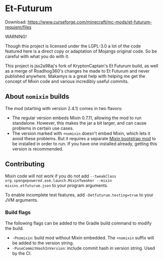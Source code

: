 # Et-Futurum

Download: https://www.curseforge.com/minecraft/mc-mods/et-futurum-requiem/files

WARNING!

Though this project is licensed under the LGPL-3.0 a lot of the code featured here is a direct copy or adaptation of Mojangs original code. So be careful with what you do with it.

This project is jss2a98aj's fork of KryptonCaptain's Et Futurum build, as well as a merge of Roadhog360's changes he made to Et Futurum and never published anywhere. Makamys is a great help with helping me get the concept of Mixin code and various incredibly useful commits.

## About `nomixin` builds

The mod (starting with version 2.4.1) comes in two flavors:
* The regular version embeds Mixin 0.7.11, allowing the mod to run standalone. However, this makes the jar a bit larger, and can cause problems in certain use cases.
* The version marked with `+nomixin` doesn't embed Mixin, which lets it avoid these problems. But it requires a separate [Mixin bootstrap mod](https://gist.github.com/makamys/7cb74cd71d93a4332d2891db2624e17c#mixin-bootstrap-mods) to be installed in order to run. If you have one installed already, getting this version is recommended.

## Contributing

Mixin code will not work if you do not add `--tweakClass org.spongepowered.asm.launch.MixinTweaker --mixin mixins.etfuturum.json` to your program arguments.

To enable incomplete test features, add `-Detfuturum.testing=true` to your JVM arguments.

### Build flags

The following flags can be added to the Gradle build command to modify the build.

* `-Pnomixin`: build mod without Mixin embedded. The `+nomixin` suffix will be added to the version string.
* `-PuseCommitHashInVersion`: include commit hash in version string. Used by the CI.

